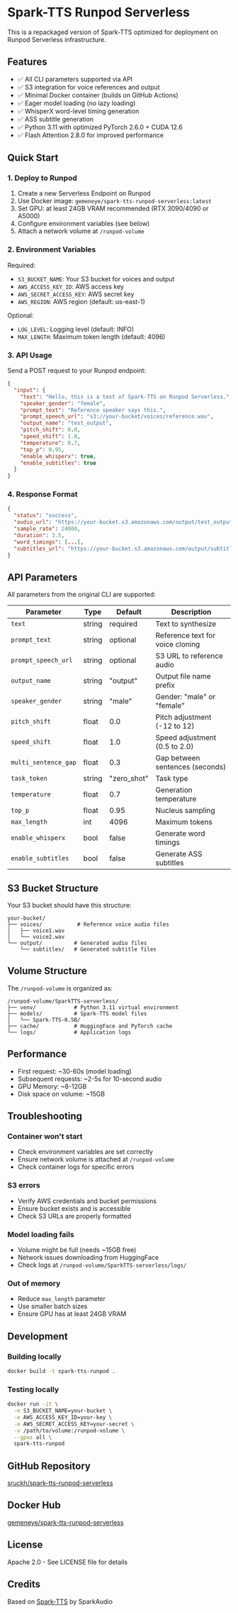 # Spark-TTS Runpod Serverless

This is a repackaged version of Spark-TTS optimized for deployment on Runpod Serverless infrastructure.

## Features

- ✅ All CLI parameters supported via API
- ✅ S3 integration for voice references and output
- ✅ Minimal Docker container (builds on GitHub Actions)
- ✅ Eager model loading (no lazy loading)
- ✅ WhisperX word-level timing generation
- ✅ ASS subtitle generation
- ✅ Python 3.11 with optimized PyTorch 2.6.0 + CUDA 12.6
- ✅ Flash Attention 2.8.0 for improved performance

## Quick Start

### 1. Deploy to Runpod

1. Create a new Serverless Endpoint on Runpod
2. Use Docker image: `gemeneye/spark-tts-runpod-serverless:latest`
3. Set GPU: at least 24GB VRAM recommended (RTX 3090/4090 or A5000)
4. Configure environment variables (see below)
5. Attach a network volume at `/runpod-volume`

### 2. Environment Variables

Required:
- `S3_BUCKET_NAME`: Your S3 bucket for voices and output
- `AWS_ACCESS_KEY_ID`: AWS access key
- `AWS_SECRET_ACCESS_KEY`: AWS secret key
- `AWS_REGION`: AWS region (default: us-east-1)

Optional:
- `LOG_LEVEL`: Logging level (default: INFO)
- `MAX_LENGTH`: Maximum token length (default: 4096)

### 3. API Usage

Send a POST request to your Runpod endpoint:

```json
{
  "input": {
    "text": "Hello, this is a test of Spark-TTS on Runpod Serverless.",
    "speaker_gender": "female",
    "prompt_text": "Reference speaker says this.",
    "prompt_speech_url": "s3://your-bucket/voices/reference.wav",
    "output_name": "test_output",
    "pitch_shift": 0.0,
    "speed_shift": 1.0,
    "temperature": 0.7,
    "top_p": 0.95,
    "enable_whisperx": true,
    "enable_subtitles": true
  }
}
```

### 4. Response Format

```json
{
  "status": "success",
  "audio_url": "https://your-bucket.s3.amazonaws.com/output/test_output_xyz.wav",
  "sample_rate": 24000,
  "duration": 3.5,
  "word_timings": [...],
  "subtitles_url": "https://your-bucket.s3.amazonaws.com/output/subtitles/test_output_xyz.ass"
}
```

## API Parameters

All parameters from the original CLI are supported:

| Parameter | Type | Default | Description |
|-----------|------|---------|-------------|
| `text` | string | required | Text to synthesize |
| `prompt_text` | string | optional | Reference text for voice cloning |
| `prompt_speech_url` | string | optional | S3 URL to reference audio |
| `output_name` | string | "output" | Output file name prefix |
| `speaker_gender` | string | "male" | Gender: "male" or "female" |
| `pitch_shift` | float | 0.0 | Pitch adjustment (-12 to 12) |
| `speed_shift` | float | 1.0 | Speed adjustment (0.5 to 2.0) |
| `multi_sentence_gap` | float | 0.3 | Gap between sentences (seconds) |
| `task_token` | string | "zero_shot" | Task type |
| `temperature` | float | 0.7 | Generation temperature |
| `top_p` | float | 0.95 | Nucleus sampling |
| `max_length` | int | 4096 | Maximum tokens |
| `enable_whisperx` | bool | false | Generate word timings |
| `enable_subtitles` | bool | false | Generate ASS subtitles |

## S3 Bucket Structure

Your S3 bucket should have this structure:
```
your-bucket/
├── voices/           # Reference voice audio files
│   ├── voice1.wav
│   └── voice2.wav
└── output/          # Generated audio files
    └── subtitles/   # Generated subtitle files
```

## Volume Structure

The `/runpod-volume` is organized as:
```
/runpod-volume/SparkTTS-serverless/
├── venv/            # Python 3.11 virtual environment
├── models/          # Spark-TTS model files
│   └── Spark-TTS-0.5B/
├── cache/           # HuggingFace and PyTorch cache
└── logs/            # Application logs
```

## Performance

- First request: ~30-60s (model loading)
- Subsequent requests: ~2-5s for 10-second audio
- GPU Memory: ~8-12GB
- Disk space on volume: ~15GB

## Troubleshooting

### Container won't start
- Check environment variables are set correctly
- Ensure network volume is attached at `/runpod-volume`
- Check container logs for specific errors

### S3 errors
- Verify AWS credentials and bucket permissions
- Ensure bucket exists and is accessible
- Check S3 URLs are properly formatted

### Model loading fails
- Volume might be full (needs ~15GB free)
- Network issues downloading from HuggingFace
- Check logs at `/runpod-volume/SparkTTS-serverless/logs/`

### Out of memory
- Reduce `max_length` parameter
- Use smaller batch sizes
- Ensure GPU has at least 24GB VRAM

## Development

### Building locally
```bash
docker build -t spark-tts-runpod .
```

### Testing locally
```bash
docker run -it \
  -e S3_BUCKET_NAME=your-bucket \
  -e AWS_ACCESS_KEY_ID=your-key \
  -e AWS_SECRET_ACCESS_KEY=your-secret \
  -v /path/to/volume:/runpod-volume \
  --gpus all \
  spark-tts-runpod
```

## GitHub Repository

[sruckh/spark-tts-runpod-serverless](https://github.com/sruckh/spark-tts-runpod-serverless)

## Docker Hub

[gemeneye/spark-tts-runpod-serverless](https://hub.docker.com/r/gemeneye/spark-tts-runpod-serverless)

## License

Apache 2.0 - See LICENSE file for details

## Credits

Based on [Spark-TTS](https://github.com/SparkAudio/Spark-TTS) by SparkAudio